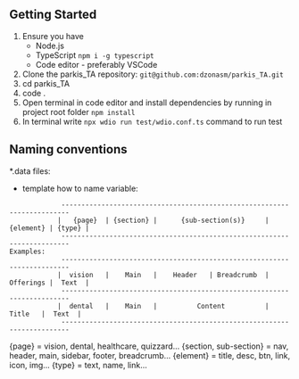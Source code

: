 ## Getting Started

1. Ensure you have
   - Node.js
   - TypeScript ``` npm i -g typescript ```
   - Code editor - preferably VSCode
2. Clone the parkis_TA repository: ``` git@github.com:dzonasm/parkis_TA.git ```
3. cd parkis_TA
4. code .
5. Open terminal in code editor and install dependencies by running in project root folder ```npm install```
6. In terminal write ```npx wdio run test/wdio.conf.ts``` command to run test

## Naming conventions

*.data files:

- template how to name variable:
```
             ------------------------------------------------------------------------
            |   {page}  | {section} |      {sub-section(s)}     | {element} | {type} |
             ------------------------------------------------------------------------
Examples:
             ------------------------------------------------------------------------
            |  vision   |    Main   |    Header   | Breadcrumb  | Offerings |  Text  |
             ------------------------------------------------------------------------
            |  dental   |    Main   |          Content          |   Title   |  Text  |
             ------------------------------------------------------------------------
```

{page} = vision, dental, healthcare, quizzard...
{section, sub-section} = nav, header, main, sidebar, footer, breadcrumb...
{element} = title, desc, btn, link, icon, img...
{type} = text, name, link...
